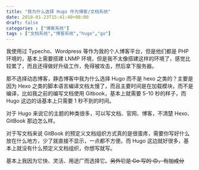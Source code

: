 ```yaml
---
title: "我为什么选择 Hugo 作为博客/文档系统"
date: 2018-01-23T15:41:40+08:00
draft: false
categories : ["博客系统"]
tags : ["文档系统","博客系统","hugo","go"]
---
```


我使用过 Typecho、Wordpress 等作为我的个人博客平台，但是他们都是 PHP 环境的，基本上需要搭建 LNMP 环境，但是我不太像搭建这样的环境了，感觉比较累了，而且还得做好升级工作，免得被攻击，然后拿下服务器。

那不选择动态博客，静态博客中我为什么选择 Hugo 而不是 hexo 之类的？主要是因为 Hexo 之类的脚本语言编译文档太慢了，而且主要时间是在加载模块，而不是编译，比如我之前的编写文档使用 Gitbook，基本上就需要 5-10 秒的样子，而 Hugo 这边的话基本上只需要 1 秒不到的时间。

对于 Hugo 来说它的主题的种类很多，可以写文档、官网、博客，不清楚 Hexo、GitBook 那边怎么样。

对于写文档来说 GitBook 的预定义文档组织方式真的是很蛋疼，需要你写好什么放在什么地方，少了就直接不显示，一点都不方便。而 Hugo 这边就好很多，基本上就没有什么预定义文档组织，你想写就写。

基本上我因为它快、灵活、用途广而选择它。~~另外它是 Go 写的 🙃，有加成分~~